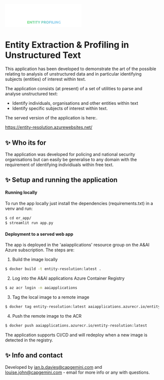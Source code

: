 <img src="application/static/imgs/entity-profiling.png" width="250" />

# Entity Extraction & Profiling in Unstructured Text
This application has been developed to demonstrate the art of the possible relating to analysis of unstructured data and in particular identifying subjects (entities) of interest within text.

The application consists (at present) of a set of utilities to parse and analyse unstructured text:

* Identify individuals, organisations and other entities within text
* Identify specific subjects of interest within text.

The served version of the application is here:.

https://entity-resolution.azurewebsites.net/


## ✨ **Who its for** 
The application was developed for policing and national security organisations but can easily be generalise to any domain with the requirement of identifying individiuals within free text.

## ✨ **Setup and running the application** 

#### Running locally

To run the app locally just install the dependencies (requirements.txt) in a venv and run:

```bash
$ cd er_app/
$ streamlit run app.py
```

#### Deployment to a served web app

The app is deployed in the 'aaiapplications' resource group on the A&AI Azure subscription. The steps are:

1. Build the image locally 

```bash
$ docker build -t entity-resolution:latest .
```

2. Log into the A&AI applications Azure Container Registry

```bash
$ az acr login -n aaiapplications
```

3. Tag the local image to a remote image

```bash
$ docker tag entity-resolution:latest aaiapplications.azurecr.io/entity-resolution:latest
```

4. Push the remote image to the ACR

```bash
$ docker push aaiapplications.azurecr.io/entity-resolution:latest
```

The application supports CI/CD and will redeploy when a new image is detected in the registry.

## ✨ Info and contact

Developed by ian.b.davies@capgemini.com and louise.john@capgemini.com - email for more info or any with questions.
